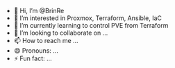 - 👋 Hi, I’m @BrinRe
- 👀 I’m interested in Proxmox, Terraform, Ansible, IaC
- 🌱 I’m currently learning to control PVE from Terraform 
- 💞️ I’m looking to collaborate on ...
- 📫 How to reach me ...
- 😄 Pronouns: ...
- ⚡ Fun fact: ...

<!---
BrinRe/BrinRe is a ✨ special ✨ repository because its `README.md` (this file) appears on your GitHub profile.
You can click the Preview link to take a look at your changes.
--->
